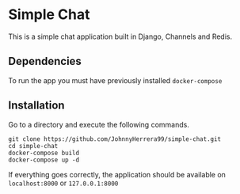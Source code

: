 # Simple Chat
This is a simple chat application built in Django, Channels and Redis.

## Dependencies
To run the app you must have previously installed `docker-compose`

## Installation
Go to a directory and execute the following commands.

```
git clone https://github.com/JohnnyHerrera99/simple-chat.git
cd simple-chat
docker-compose build
docker-compose up -d
```
If everything goes correctly, the application should be available on `localhost:8000` or `127.0.0.1:8000`

